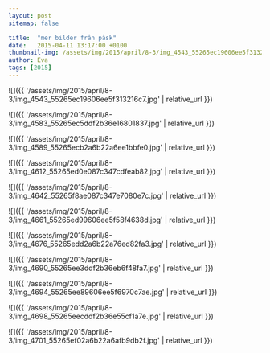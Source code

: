 ```yaml
---
layout: post
sitemap: false

title:  "mer bilder från påsk"
date:   2015-04-11 13:17:00 +0100
thumbnail-img: /assets/img/2015/april/8-3/img_4543_55265ec19606ee5f313216c7.jpg
author: Eva
tags: [2015]
---
```




![]({{ '/assets/img/2015/april/8-3/img_4543_55265ec19606ee5f313216c7.jpg'  | relative_url }})

![]({{ '/assets/img/2015/april/8-3/img_4583_55265ec5ddf2b36e16801837.jpg'  | relative_url }})

![]({{ '/assets/img/2015/april/8-3/img_4589_55265ecb2a6b22a6ee1bbfe0.jpg'  | relative_url }})

![]({{ '/assets/img/2015/april/8-3/img_4612_55265ed0e087c347cdfeab82.jpg'  | relative_url }})

![]({{ '/assets/img/2015/april/8-3/img_4642_55265f8ae087c347e7080e7c.jpg'  | relative_url }})

![]({{ '/assets/img/2015/april/8-3/img_4661_55265ed99606ee5f58f4638d.jpg'  | relative_url }})

![]({{ '/assets/img/2015/april/8-3/img_4676_55265edd2a6b22a76ed82fa3.jpg'  | relative_url }})

![]({{ '/assets/img/2015/april/8-3/img_4690_55265ee3ddf2b36eb6f48fa7.jpg'  | relative_url }})

![]({{ '/assets/img/2015/april/8-3/img_4694_55265ee89606ee5f6970c7ae.jpg'  | relative_url }})

![]({{ '/assets/img/2015/april/8-3/img_4698_55265eecddf2b36e55cf1a7e.jpg'  | relative_url }})

![]({{ '/assets/img/2015/april/8-3/img_4701_55265ef02a6b22a6afb9db2f.jpg'  | relative_url }})

